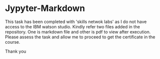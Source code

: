 # Jypyter-Markdown

This task has been completed with 'skills netwok labs' as I do not have access to the IBM watson studio.
Kindly refer two files added in the repository. One is markdown file and other is pdf to view after execution.
Please assess the task and allow me to proceed to get the certificate in the course.

Thank you
